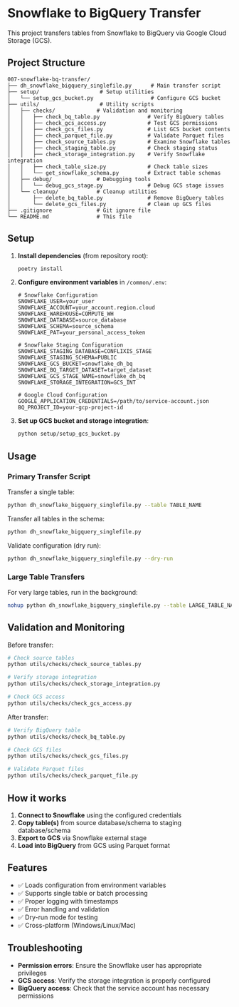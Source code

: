 # Snowflake to BigQuery Transfer

This project transfers tables from Snowflake to BigQuery via Google Cloud Storage (GCS).

## Project Structure

```
007-snowflake-bq-transfer/
├── dh_snowflake_bigquery_singlefile.py      # Main transfer script
├── setup/                   # Setup utilities
│   └── setup_gcs_bucket.py                  # Configure GCS bucket
├── utils/                   # Utility scripts
│   ├── checks/             # Validation and monitoring
│   │   ├── check_bq_table.py               # Verify BigQuery tables
│   │   ├── check_gcs_access.py             # Test GCS permissions
│   │   ├── check_gcs_files.py              # List GCS bucket contents
│   │   ├── check_parquet_file.py           # Validate Parquet files
│   │   ├── check_source_tables.py          # Examine Snowflake tables
│   │   ├── check_staging_table.py          # Check staging status
│   │   ├── check_storage_integration.py    # Verify Snowflake integration
│   │   ├── check_table_size.py             # Check table sizes
│   │   └── get_snowflake_schema.py         # Extract table schemas
│   ├── debug/              # Debugging tools
│   │   └── debug_gcs_stage.py              # Debug GCS stage issues
│   └── cleanup/            # Cleanup utilities
│       ├── delete_bq_table.py              # Remove BigQuery tables
│       └── delete_gcs_files.py             # Clean up GCS files
├── .gitignore              # Git ignore file
└── README.md               # This file

```

## Setup

1. **Install dependencies** (from repository root):
   ```bash
   poetry install
   ```

2. **Configure environment variables** in `/common/.env`:
   ```env
   # Snowflake Configuration
   SNOWFLAKE_USER=your_user
   SNOWFLAKE_ACCOUNT=your_account.region.cloud
   SNOWFLAKE_WAREHOUSE=COMPUTE_WH
   SNOWFLAKE_DATABASE=source_database
   SNOWFLAKE_SCHEMA=source_schema
   SNOWFLAKE_PAT=your_personal_access_token

   # Snowflake Staging Configuration
   SNOWFLAKE_STAGING_DATABASE=CONFLIXIS_STAGE
   SNOWFLAKE_STAGING_SCHEMA=PUBLIC
   SNOWFLAKE_GCS_BUCKET=snowflake_dh_bq
   SNOWFLAKE_BQ_TARGET_DATASET=target_dataset
   SNOWFLAKE_GCS_STAGE_NAME=snowflake_dh_bq
   SNOWFLAKE_STORAGE_INTEGRATION=GCS_INT

   # Google Cloud Configuration
   GOOGLE_APPLICATION_CREDENTIALS=/path/to/service-account.json
   BQ_PROJECT_ID=your-gcp-project-id
   ```

3. **Set up GCS bucket and storage integration**:
   ```bash
   python setup/setup_gcs_bucket.py
   ```

## Usage

### Primary Transfer Script

Transfer a single table:
```bash
python dh_snowflake_bigquery_singlefile.py --table TABLE_NAME
```

Transfer all tables in the schema:
```bash
python dh_snowflake_bigquery_singlefile.py
```

Validate configuration (dry run):
```bash
python dh_snowflake_bigquery_singlefile.py --dry-run
```

### Large Table Transfers

For very large tables, run in the background:
```bash
nohup python dh_snowflake_bigquery_singlefile.py --table LARGE_TABLE_NAME > transfer.log 2>&1 &
```

## Validation and Monitoring

Before transfer:
```bash
# Check source tables
python utils/checks/check_source_tables.py

# Verify storage integration
python utils/checks/check_storage_integration.py

# Check GCS access
python utils/checks/check_gcs_access.py
```

After transfer:
```bash
# Verify BigQuery table
python utils/checks/check_bq_table.py

# Check GCS files
python utils/checks/check_gcs_files.py

# Validate Parquet files
python utils/checks/check_parquet_file.py
```

## How it works

1. **Connect to Snowflake** using the configured credentials
2. **Copy table(s)** from source database/schema to staging database/schema
3. **Export to GCS** via Snowflake external stage
4. **Load into BigQuery** from GCS using Parquet format

## Features

- ✅ Loads configuration from environment variables
- ✅ Supports single table or batch processing
- ✅ Proper logging with timestamps
- ✅ Error handling and validation
- ✅ Dry-run mode for testing
- ✅ Cross-platform (Windows/Linux/Mac)

## Troubleshooting

- **Permission errors**: Ensure the Snowflake user has appropriate privileges
- **GCS access**: Verify the storage integration is properly configured
- **BigQuery access**: Check that the service account has necessary permissions